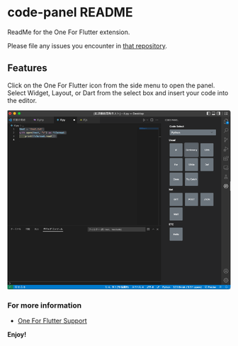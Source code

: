 # code-panel README

ReadMe for the One For Flutter extension.

Please file any issues you encounter in [that repository](https://github.com/EminTalhaArik/one-for-flutter).

## Features

Click on the One For Flutter icon from the side menu to open the panel.
Select Widget, Layout, or Dart from the select box and insert your code into the editor.

<p align="center">
<img src="https://github.com/ichihara-yamato/code-panel/blob/main/images/screenshot.png?raw=true" alt="code-panel">
</p>

### For more information

- [One For Flutter Support](https://github.com/EminTalhaArik/one-for-flutter)

**Enjoy!**
